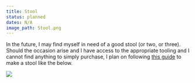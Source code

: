 ```yaml
---
title: Stool
status: planned
dates: N/A
image_path: Stool.png
---
```


In the future, I may find myself in need of a good stool (or two, or three).
Should the occasion arise and I have access to the appropriate tooling and I
cannot find anything to simply purchase, I plan on following [this
guide](https://drive.google.com/file/d/0B0Jfms0twG8EZWZ5ZnVZSHZRd00/edit?usp=sharing)
to make a stool like the below.

[![](https://docs.google.com/uc?id=0B0Jfms0twG8EMkVDVm9IaUZOb0k&export=download)](https://docs.google.com/file/d/0B0Jfms0twG8EMkVDVm9IaUZOb0k/edit?usp=drive_web)
